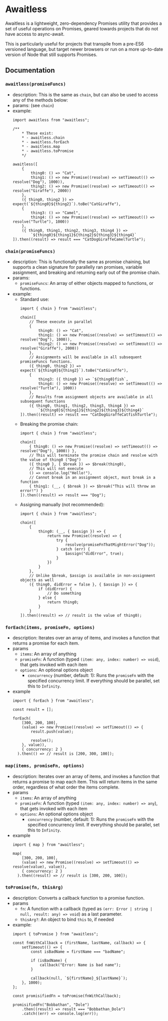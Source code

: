 # Awaitless
Awaitless is a lightweight, zero-dependency Promises utility that provides a set of useful operations on Promises, geared towards projects that do not have access to async-await.

This is particularly useful for projects that transpile from a pre-ES6 versioned language, but target newer browsers or run on a more up-to-date version of Node that still supports Promises.

## Documentation
### `awaitless(promiseFuncs)`
* description: This is the same as `chain`, but can also be used to access any of the methods below:
* params: (see `chain`)
* example:
  ```
  import awaitless from "awaitless";
  
  /**
      * These exist:
      * - awaitless.chain
      * - awaitless.forEach
      * - awaitless.map
      * - awaitless.toPromise
      */
  
  awaitless([
      {
          thing0: () => "Cat",
          thing1: () => new Promise((resolve) => setTimeout(() => resolve("Dog"), 1000)),
          thing2: () => new Promise((resolve) => setTimeout(() => resolve("Giraffe"), 2000))
      },
      ({ thing0, thing2 }) => expect(`${thing0}${thing2}`).toBe("CatGiraffe"),
      {
          thing3: () => "Camel",
          thing4: () => new Promise((resolve) => setTimeout(() => resolve("Turtle"), 1000))
      },
      ({ thing0, thing1, thing2, thing3, thing4 }) =>
          `${thing0}${thing1}${thing2}${thing3}${thing4}`
  ]).then((result) => result === "CatDogGiraffeCamelTurtle");
  ```
### `chain(promiseFuncs)`
* description: This is functionally the same as promise chaining, but supports a clean signature for parallelly ran promises, variable assignment, and breaking and returning early out of the promise chain.
* params:
  * `promiseFuncs`: An array of either objects mapped to functions, or functions.
* example:
  * Standard use:
    ```
    import { chain } from "awaitless";

    chain([
        // These execute in parallel
        {
            thing0: () => "Cat",
            thing1: () => new Promise((resolve) => setTimeout(() => resolve("Dog"), 1000)),
            thing2: () => new Promise((resolve) => setTimeout(() => resolve("Giraffe"), 2000))
        },
        // Assignments will be available in all subsequent promiseFuncs functions.
        ({ thing0, thing2 }) => expect(`${thing0}${thing2}`).toBe("CatGiraffe"),
        {
            thing3: ({ thing0 }) => `${thing0}fish`,
            thing4: () => new Promise((resolve) => setTimeout(() => resolve("Turtle"), 1000))
        },
        // Results from assignment objects are available in all subsequent functions
        ({ thing0, thing1, thing2, thing3, thing4 }) =>
            `${thing0}${thing1}${thing2}${thing3}${thing4}`
    ]).then((result) => result === "CatDogGiraffeCatfishTurtle");
    ```
  * Breaking the promise chain:
    ```
    import { chain } from "awaitless";

    chain([
        { thing0: () => new Promise((resolve) => setTimeout(() => resolve("Dog"), 1000)) },
        // This will terminate the promise chain and resolve with the value of thing0 ("Dog")
        ({ thing0 }, { $break }) => $break(thing0),
        // This will not execute
        () => console.log("Hello!"),
        // Cannot break in an assignment object, must break in a function
        { thing1: (__, { $break }) => $break("This will throw an error!") }
    ]).then((result) => result === "Dog");
    ```
  * Assigning manually (not recommended):
    ```
    import { chain } from "awaitless";

    chain([
        { 
            thing0: (__, { $assign }) => {
                return new Promise((resolve) => {
                    try {
                        resolve(promiseFnThatMightError("Dog"));
                    } catch (err) {
                        $assign("didError", true);
                    }
                })
            }
        },
        // Unlike $break, $assign is available in non-assignment objects as well
        ({ thing0, didError = false }, { $assign }) => {
            if (didError) {
                // Do something
            } else {
                return thing0;
            }
        }
    ]).then((result) => // result is the value of thing0);
    ```
### `forEach(items, promiseFn, options)`
* description: Iterates over an array of items, and invokes a function that returns a promise for each item.
* params
  * `items`: An array of anything
  * `promiseFn`: A function (typed `(item: any, index: number) => void`), that gets invoked with each item
  * `options`: An optional options object
    * `concurrency` (number, default: 1): Runs the `promiseFn` with the specified concurrency limit. If everything should be parallel, set this to `Infinity`.
* example
  ```
  import { forEach } from "awaitless";

  const result = [];

  forEach(
      [300, 200, 100],
      (value) => new Promise((resolve) => setTimeout(() => {
          result.push(value);
          
          resolve();
      }, value)),
      { concurrency: 2 }
    ).then(() => // result is [200, 300, 100]);
  ```
### `map(items, promiseFn, options)`
* description: Iterates over an array of items, and invokes a function that returns a promise to map each item. This will return items in the same order, regardless of what order the items complete.
* params
  * `items`: An array of anything
  * `promiseFn`: A function (typed `(item: any, index: number) => any`), that gets invoked with each item
  * `options`: An optional options object
    * `concurrency` (number, default: 1): Runs the `promiseFn` with the specified concurrency limit. If everything should be parallel, set this to `Infinity`.
* example
  ```
  import { map } from "awaitless";

  map(
      [300, 200, 100],
      (value) => new Promise((resolve) => setTimeout(() => resolve(value), value)),
      { concurrency: 2 }
    ).then((result) => // result is [300, 200, 100]);
  ```
### `toPromise(fn, thisArg)`
* description: Converts a callback function to a promise function.
* params
  * `fn`: A function with a callback (typed as `(err: Error | string | null, result: any) => void`) as a last parameter.
  * `thisArg?`: An object to bind `this` to, if needed
* example:
  ```
  import { toPromise } from "awaitless";
  
  const fnWithCallback = (firstName, lastName, callback) => {
      setTimeout(() => {
          const isBadName = firstName === "badName";
  
          if (isBadName) {
              callback("Error: Name is bad name");
          }
  
          callback(null, `${firstName}_${lastName}`);
      }, 1000);
  };
  
  const promisifiedFn = toPromise(fnWithCallback);
  
  promisifiedFn("Bobbathan", "Dole")
      .then((result) => result === "Bobbathan_Dole")
      .catch((err) => console.log(err));
  ```
